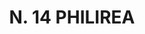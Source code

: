 ---
title: "N. 14 PHILIREA"
plant-name: "N. 14"
plant-number: "014"
plant-xml: "/assets/xml/plant014.xml"
plant-title: "N. 14 PHILIREA"
plant-taxon-link: "http://www.worldfloraonline.org/taxon/wfo-4000029227"
plant-taxon-link: "[Phyllirea L.?]"
layout: single-xml
---